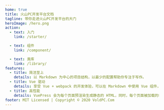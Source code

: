 ```yaml
---
home: true
title: 火山PC开发平台文档
tagline: 带你走进火山PC开发平台的大门
heroImage: /hero.png
action:
  - text: 入门
    link: /starter/

  - text: 组件
    link: /component/

  - text: 类库
    link: /library/
features:
  - title: 简洁至上
    details: 以 Markdown 为中心的项目结构，以最少的配置帮助你专注于写作。
  - title: Vue 驱动
    details: 享受 Vue + webpack 的开发体验，可以在 Markdown 中使用 Vue 组件，又可以使用 Vue 来开发自定义主题。
  - title: 高性能
    details: VuePress 会为每个页面预渲染生成静态的 HTML，同时，每个页面被加载的时候，将作为 SPA 运行。
footer: MIT Licensed | Copyright © 2020 VoldPC.Com
---
```

